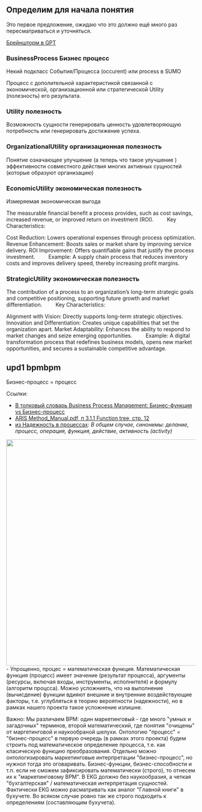 ## Определим для начала понятия

Это первое предложение, ожидаю что это должно ещё много раз 
пересматриваться и уточняться.

[Брейншторм в GPT](https://chatgpt.com/share/67afd750-4098-8004-96b8-396059c26905)

### BusinessProcess Бизнес процесс

Некий подкласс События/Процесса (occurent) или process в SUMO

Процесс с дополительной характеристикой связанной с 
экономической, организационной или стратегической  Utility (полезность)
его результата.

### Utility полезность

Возможность сущности генерировать ценность 
удовлетворяющую потребность или генерировать достижение успеха.

###  OrganizationalUtility  организационная полезность 

Понятие означающее улучшение (а теперь что такое улучшение )
эффективности совместного действия многих активных сущностей
(которые образуют организацию)

###  EconomicUtility экономическая полезность

Измеряемая экономическая выгода

The measurable financial benefit a process provides, such as cost savings, increased revenue, or improved return on investment (ROI).
        Key Characteristics:

Cost Reduction: Lowers operational expenses through process optimization.
Revenue Enhancement: Boosts sales or market share by improving service delivery.
ROI Improvement: Offers quantifiable gains that justify the process investment.
        Example: A supply chain process that reduces inventory costs and improves delivery speed, thereby increasing profit margins.

###  StrategicUtility экономическая полезность

The contribution of a process to an organization’s long-term strategic goals and competitive positioning, supporting future growth and market differentiation.
        Key Characteristics:

Alignment with Vision: Directly supports long-term strategic objectives.
Innovation and Differentiation: Creates unique capabilities that set the organization apart.
Market Adaptability: Enhances the ability to respond to market changes and seize emerging opportunities.
        Example: A digital transformation process that redefines business models, opens new market opportunities, and secures a sustainable competitive advantage.

## upd1 bpmbpm
Бизнес-процесс = процесс

Ссылки:
- [В толковый словарь Business Process Management: Бизнес-функция vs Бизнес-процесс](https://habr.com/ru/users/itGuevara/articles/)
- [ARIS Method_Manual.pdf, п 3.1.1 Function tree, стр. 12](https://github.com/bpmbpm/SemanticBPM/edit/main/ontology/smer44/concepts.md)
- [из Надежность в процессах](https://habr.com/ru/articles/844992/):
_В общем случае, синонимы: делание, процесс, операция, функция, действие, активность (activity)_
<img src="https://habrastorage.org/r/w1560/getpro/habr/upload_files/551/150/be3/551150be35284815480f75811b2129f0.png" width="600" />
- Упрощенно, процес = математическая функция. Математическая функция (процесс) имеет значение (результат процесса), аргументы (ресурсы, включая входы, инструменты, исполнителя) и формулу (алгоритм процсса). Можно усложниять, что на выполнение (вычисдение) функции вдияют внешние и внутренние воздействующие факторы, т.е. углубляться в теорию вероятности (надежности), но в рамках нашего проекта такое усложнение излишне.   

Важно: Мы различаем BPM: один маркетинговый - где много "умных и загадочных" терминов, второй математический, где понятия "очищены" от маргетинговой и наукообраной шелухи. Онтологию "процесс" = "бизнес-процесс" в первую очередь (в рамках этого проекта) будем строить под математическое определение процесса, т.е. как класическую функцию преобразования. Отдельно можно онтологизировать маркетинговые интерпретации "бизнес-процесс", но нужнол тогда это оговаривать. Бизнес-функции, бизнес-способности и т.п. если не сможем зафиксировать математически (строго), то отнесем их к "маркетинговому BPM". В EKG должно без наукообразия, а четкая "бухгалтерская" / математическая интерпретация сущностей. Фактически EKG можно расматривать как аналог "Главной книги" в бухучете. Во всяком случае ровно так же строго подходить к определениям (составляющим бухучета).  
